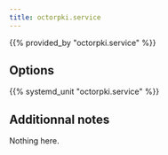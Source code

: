 ```yaml
---
title: octorpki.service
---
```


{{% provided_by "octorpki.service" %}}

## Options

{{% systemd_unit "octorpki.service" %}}

## Additionnal notes

Nothing here.